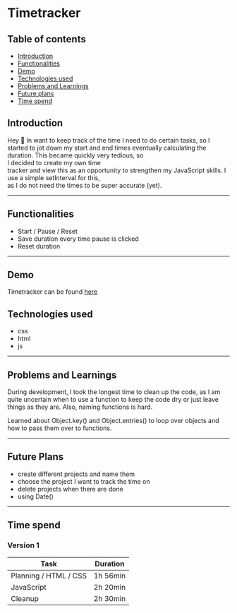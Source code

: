 # Timetracker #

## Table of contents
* [Introduction](#introduction)
* [Functionalities](#functionalities)
* [Demo](#demo)
* [Technologies used](#technologies-used)
* [Problems and Learnings](#problems-and-learnings)
* [Future plans](#future-plans)
* [Time spend](#time-spend)

## Introduction
Hey 👋
In want to keep track of the time I need to do certain tasks, so I started to jot down my start and end times eventually calculating the duration. This became quickly very tedious, so I decided to create my own time tracker and view this as an opportunity to strengthen my JavaScript skills. I use a simple setInterval for this, as I do not need the times to be super accurate (yet). 

***

## Functionalities 
* Start / Pause / Reset
* Save duration every time pause is clicked
* Reset duration

***

## Demo
Timetracker can be found [here](https://timetracker-ten.vercel.app/)

## Technologies used
* css
* html
* js

***

## Problems and Learnings
During development, I took the longest time to clean up the code, as I am quite uncertain when to use a function to keep the code dry or just leave things as they are. Also, naming functions is hard. 

Learned about Object.key() and Object.entries() to loop over objects and how to pass them over to functions.

***

## Future Plans
* create different projects and name them
* choose the project I want to track the time on 
* delete projects when there are done
* using Date() 

***

## Time spend
### Version 1

| Task                      | Duration      |
| --------------------------|:-------------:|
| Planning / HTML / CSS     | 1h 56min      |
| JavaScript                | 2h 20min      |
| Cleanup                   | 2h 30min      |